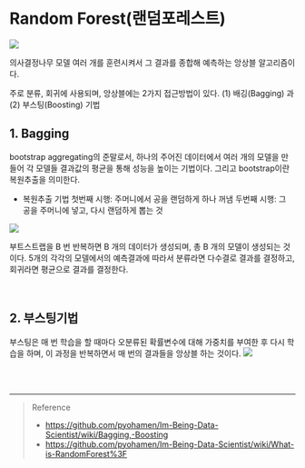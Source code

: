 # Random Forest(랜덤포레스트)

![](https://velog.velcdn.com/images/silver0/post/14bb8fb1-73c0-4f13-a2aa-aaf810f189d1/image.png)

의사결정나무 모델 여러 개를 훈련시켜서 그 결과를 종합해 예측하는 앙상블 알고리즘이다.

주로 분류, 회귀에 사용되며, 앙상블에는 2가지 접근방법이 있다.
(1) 배깅(Bagging) 과 (2) 부스팅(Boosting) 기법

## 1. Bagging

bootstrap aggregating의 준말로서, 하나의 주어진 데이터에서 여러 개의 모델을 만들어 각 모델들 결과값의 평균을 통해 성능을 높이는 기법이다. 그리고 bootstrap이란 복원추출을 의미한다.

- 복원추출 기법
첫번째 시행: 주머니에서 공을 랜덤하게 하나 꺼냄
두번째 시행: 그 공을 주머니에 넣고, 다시 랜덤하게 뽑는 것

![](https://velog.velcdn.com/images/silver0/post/d356d719-6f16-4f03-952e-db7002298fcf/image.png)

부트스트랩을 B 번 반복하면 B 개의 데이터가 생성되며, 총 B 개의 모델이 생성되는 것이다. 5개의 각각의 모델에서의 예측결과에 따라서 분류라면 다수결로 결과를 결정하고, 회귀라면 평균으로 결과를 결정한다.

<br>

## 2. 부스팅기법
부스팅은 매 번 학습을 할 때마다 오분류된 확률변수에 대해 가중치를 부여한 후 다시 학습을 하며, 이 과정을 반복하면서 매 번의 결과들을 앙상블 하는 것이다.
![](https://velog.velcdn.com/images/silver0/post/5bb812ba-5eb8-48e7-acaa-d9dd7a48f3bf/image.png)


<br>
<br>

---

> Reference
>- https://github.com/pyohamen/Im-Being-Data-Scientist/wiki/Bagging,-Boosting
>- https://github.com/pyohamen/Im-Being-Data-Scientist/wiki/What-is-RandomForest%3F
